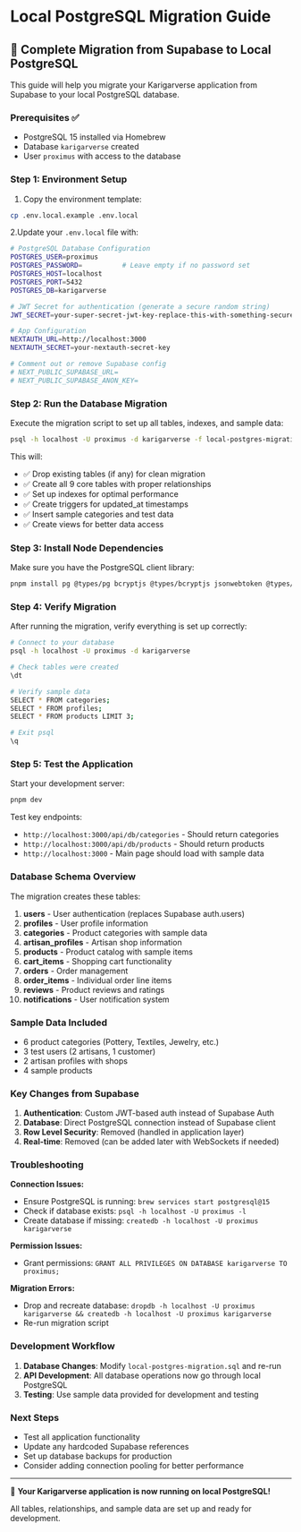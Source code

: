 # Local PostgreSQL Migration Guide

## 🚀 Complete Migration from Supabase to Local PostgreSQL

This guide will help you migrate your Karigarverse application from Supabase to your local PostgreSQL database.

### Prerequisites ✅

- PostgreSQL 15 installed via Homebrew
- Database `karigarverse` created
- User `proximus` with access to the database

### Step 1: Environment Setup

1. Copy the environment template:

```bash
cp .env.local.example .env.local
```

2.Update your `.env.local` file with:

```bash
# PostgreSQL Database Configuration
POSTGRES_USER=proximus
POSTGRES_PASSWORD=          # Leave empty if no password set
POSTGRES_HOST=localhost
POSTGRES_PORT=5432
POSTGRES_DB=karigarverse

# JWT Secret for authentication (generate a secure random string)
JWT_SECRET=your-super-secret-jwt-key-replace-this-with-something-secure

# App Configuration
NEXTAUTH_URL=http://localhost:3000
NEXTAUTH_SECRET=your-nextauth-secret-key

# Comment out or remove Supabase config
# NEXT_PUBLIC_SUPABASE_URL=
# NEXT_PUBLIC_SUPABASE_ANON_KEY=
```

### Step 2: Run the Database Migration

Execute the migration script to set up all tables, indexes, and sample data:

```bash
psql -h localhost -U proximus -d karigarverse -f local-postgres-migration.sql
```

This will:

- ✅ Drop existing tables (if any) for clean migration
- ✅ Create all 9 core tables with proper relationships
- ✅ Set up indexes for optimal performance
- ✅ Create triggers for updated_at timestamps
- ✅ Insert sample categories and test data
- ✅ Create views for better data access

### Step 3: Install Node Dependencies

Make sure you have the PostgreSQL client library:

```bash
pnpm install pg @types/pg bcryptjs @types/bcryptjs jsonwebtoken @types/jsonwebtoken
```

### Step 4: Verify Migration

After running the migration, verify everything is set up correctly:

```bash
# Connect to your database
psql -h localhost -U proximus -d karigarverse

# Check tables were created
\dt

# Verify sample data
SELECT * FROM categories;
SELECT * FROM profiles;
SELECT * FROM products LIMIT 3;

# Exit psql
\q
```

### Step 5: Test the Application

Start your development server:

```bash
pnpm dev
```

Test key endpoints:

- `http://localhost:3000/api/db/categories` - Should return categories
- `http://localhost:3000/api/db/products` - Should return products
- `http://localhost:3000` - Main page should load with sample data

### Database Schema Overview

The migration creates these tables:

1. **users** - User authentication (replaces Supabase auth.users)
2. **profiles** - User profile information
3. **categories** - Product categories with sample data
4. **artisan_profiles** - Artisan shop information
5. **products** - Product catalog with sample items
6. **cart_items** - Shopping cart functionality
7. **orders** - Order management
8. **order_items** - Individual order line items
9. **reviews** - Product reviews and ratings
10. **notifications** - User notification system

### Sample Data Included

- 6 product categories (Pottery, Textiles, Jewelry, etc.)
- 3 test users (2 artisans, 1 customer)
- 2 artisan profiles with shops
- 4 sample products

### Key Changes from Supabase

1. **Authentication**: Custom JWT-based auth instead of Supabase Auth
2. **Database**: Direct PostgreSQL connection instead of Supabase client
3. **Row Level Security**: Removed (handled in application layer)
4. **Real-time**: Removed (can be added later with WebSockets if needed)

### Troubleshooting

**Connection Issues:**

- Ensure PostgreSQL is running: `brew services start postgresql@15`
- Check if database exists: `psql -h localhost -U proximus -l`
- Create database if missing: `createdb -h localhost -U proximus karigarverse`

**Permission Issues:**

- Grant permissions: `GRANT ALL PRIVILEGES ON DATABASE karigarverse TO proximus;`

**Migration Errors:**

- Drop and recreate database: `dropdb -h localhost -U proximus karigarverse && createdb -h localhost -U proximus karigarverse`
- Re-run migration script

### Development Workflow

1. **Database Changes**: Modify `local-postgres-migration.sql` and re-run
2. **API Development**: All database operations now go through local PostgreSQL
3. **Testing**: Use sample data provided for development and testing

### Next Steps

- Test all application functionality
- Update any hardcoded Supabase references
- Set up database backups for production
- Consider adding connection pooling for better performance

---

🎉 **Your Karigarverse application is now running on local PostgreSQL!**

All tables, relationships, and sample data are set up and ready for development.
